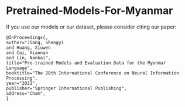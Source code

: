 # Pretrained-Models-For-Myanmar

If you use our models or our dataset, please consider citing our paper:
```
@InProceedings{,
author="Jiang, Shengyi
and Huang, Xiuwen
and Cai, Xiaonan
and Lin, Nankai",
title="Pre-trained Models and Evaluation Data for the Myanmar Language",
booktitle="The 28th International Conference on Neural Information Processing",
year="2021",
publisher="Springer International Publishing",
address="Cham",
}

